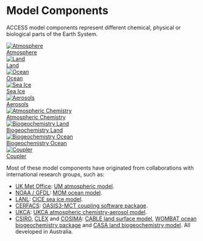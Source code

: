 #  Model Components 
ACCESS model components represent different chemical, physical or biological parts of the Earth System.
<div class="card-container">
    <a href="/models/model_components/atmosphere" class="vertical-card aspect-ratio1to1">
        <div class="card-image-container">
            <img class="img-contain" src="/assets/component-logos/components-without-titles/ACCESS icon ATMOSPHERE.png" alt="Atmosphere"></img>
        </div>
        <div class="card-text-container bold">Atmosphere</div>
    </a>
    <a href="/models/model_components/land" class="vertical-card aspect-ratio1to1">
        <div class="card-image-container">
            <img class="img-contain" src="/assets/component-logos/components-without-titles/ACCESS icon LAND SURFACE.png" alt="Land"></img>
        </div>
        <div class="card-text-container bold">Land</div>
    </a>
    <a href="/models/model_components/ocean" class="vertical-card aspect-ratio1to1">
        <div class="card-image-container">
            <img class="img-contain" src="/assets/component-logos/components-without-titles/ACCESS icon OCEAN.png" alt="Ocean"></img>
        </div>
        <div class="card-text-container bold">Ocean</div>
    </a>
    <a href="/models/model_components/sea-ice" class="vertical-card aspect-ratio1to1">
        <div class="card-image-container">
            <img class="img-contain" src="/assets/component-logos/components-without-titles/ACCESS icon SEA ICE.png" alt="Sea Ice"></img>
        </div>
        <div class="card-text-container bold">Sea Ice</div>
    </a>
    <a href="/models/model_components/aerosols_atmospheric_chemistry" class="vertical-card aspect-ratio1to1">
        <div class="card-image-container">
            <img class="img-contain" src="/assets/component-logos/components-without-titles/ACCESS icon AEROSOLS.png" alt="Aerosols"></img>
        </div>
        <div class="card-text-container bold">Aerosols</div>
    </a>
    <a href="/models/model_components/aerosols_atmospheric_chemistry" class="vertical-card aspect-ratio1to1">
        <div class="card-image-container">
            <img class="img-contain" src="/assets/component-logos/components-without-titles/ACCESS icon ATMOSPHERIC CHEMISTRY.png" alt="Atmospheric Chemistry"></img>
        </div>
        <div class="card-text-container bold">Atmospheric Chemistry</div>
    </a>
    <a href="/models/model_components/bgc_land" class="vertical-card aspect-ratio1to1">
        <div class="card-image-container">
            <img class="img-contain" src="/assets/component-logos/components-without-titles/ACCESS icon BGC LAND.png" alt="Biogeochemistry Land"></img>
        </div>
        <div class="card-text-container bold">Biogeochemistry Land</div>
    </a>
    <a href="/models/model_components/bgc_ocean" class="vertical-card aspect-ratio1to1">
        <div class="card-image-container">
            <img class="img-contain" src="/assets/component-logos/components-without-titles/ACCESS icon BGC OCEAN.png" alt="Biogeochemistry Ocean"></img>
        </div>
        <div class="card-text-container bold">Biogeochemistry Ocean</div>
    </a>
    <a href="/models/model_components/coupler" class="vertical-card aspect-ratio1to1">
        <div class="card-image-container">
            <img class="img-contain" src="/assets/component-logos/components-without-titles/ACCESS icon COUPLER.png" alt="Coupler"></img>
        </div>
        <div class="card-text-container bold">Coupler</div>
    </a>
</div>

Most of these model components have originated from collaborations with international research groups, such as:

- [UK Met Office](https://www.metoffice.gov.uk): [UM atmospheric model](/models/model_components/atmosphere#unified-model-um).
- [NOAA / GFDL](https://www.gfdl.noaa.gov): [MOM ocean model](/models/model_components/ocean#modular-ocean-model-mom).
- [LANL](https://www.lanl.gov/): [CICE sea ice model](/models/model_components/sea-ice#cice).
- [CERFACS](https://cerfacs.fr/en/): [OASIS3-MCT coupling software package](/models/model_components/coupler#oasis3-mct).
- [UKCA](https://www.ukca.ac.uk): [UKCA atmospheric chemistry-aerosol model](/models/model_components/aerosols_atmospheric_chemistry#ukca).
- [CSIRO](https://www.csiro.au), [CLEX](https://www.climateextremes.org.au) and [COSIMA](https://www.cosima.org.au/): [CABLE land surface model](/models/model_components/land#cable), [WOMBAT ocean biogeochemistry package](/models/model_components/bgc_ocean#wombat) and [CASA land biogeochemistry model](/models/model_components/bgc_land#casa-cnp). All developed in Australia.
